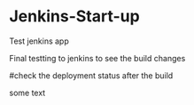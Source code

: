 # Jenkins-Start-up
Test jenkins app


Final testting to jenkins to see the build changes

#check the deployment status after the build

some text
